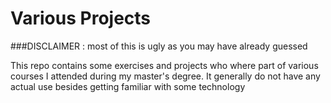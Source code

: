 Various Projects
================

###DISCLAIMER : most of this is ugly as you may have already guessed

This repo contains some exercises and projects who where part of various courses I attended during my master's degree.
It generally do not have any actual use besides getting familiar with some technology
